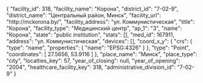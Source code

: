 {
    "facility_id": 318,
    "facility_name": "Корона",
    "district_id": "7-02-9",
    "district_name": "Центральный район, Минск",
    "facility_url": "http:\/\/mckorona.by\/",
    "facility_address": "ул. Коммунистическая",
    "title": "Корона",
    "facility_type": "Медицинский центр",
    "ap_1": "3",
    "name": "Корона",
    "state": "public institution",
    "stats": [],
    "med_id": 167911,
    "address": "ул. Коммунистическая",
    "devices": [],
    "coord_x_y": {
        "crs": {
            "type": "name",
            "properties": {
                "name": "EPSG:4326"
            }
        },
        "type": "Point",
        "coordinates": [
            27.5656,
            53.9116
        ]
    },
    "place_name": "Минск",
    "place_type": "city",
    "localties_key": 57,
    "year_of_closing": null,
    "year_of_opening": "2004",
    "healthcare_facility_key": 318,
    "administrative_division_id": "7-02-9"
}
